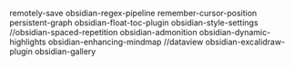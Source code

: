 remotely-save
obsidian-regex-pipeline
remember-cursor-position
persistent-graph
obsidian-float-toc-plugin
obsidian-style-settings
//obsidian-spaced-repetition
obsidian-admonition
obsidian-dynamic-highlights
obsidian-enhancing-mindmap
//dataview
obsidian-excalidraw-plugin
obsidian-gallery